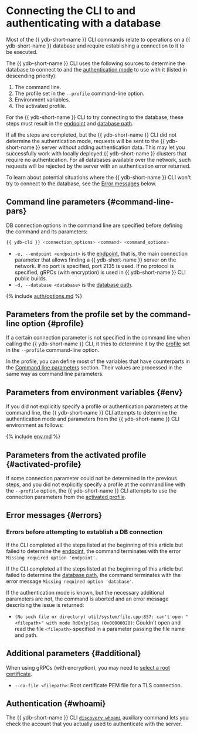 # Connecting the CLI to and authenticating with a database

<!-- markdownlint-disable blanks-around-fences -->

Most of the {{ ydb-short-name }} CLI commands relate to operations on a {{ ydb-short-name }} database and require establishing a connection to it to be executed.

The {{ ydb-short-name }} CLI uses the following sources to determine the database to connect to and the [authentication mode](../../../security/authentication.md) to use with it (listed in descending priority):

1. The command line.
2. The profile set in the `--profile` command-line option.
3. Environment variables.
4. The activated profile.

For the {{ ydb-short-name }} CLI to try connecting to the database, these steps must result in the [endpoint](../../../concepts/connect.md#endpoint) and [database path](../../../concepts/connect.md#database).

If all the steps are completed, but the {{ ydb-short-name }} CLI did not determine the authentication mode, requests will be sent to the {{ ydb-short-name }} server without adding authentication data. This may let you successfully work with locally deployed {{ ydb-short-name }} clusters that require no authentication. For all databases available over the network, such requests will be rejected by the server with an authentication error returned.

To learn about potential situations where the {{ ydb-short-name }} CLI won't try to connect to the database, see the [Error messages](#errors) below.

## Command line parameters {#command-line-pars}

DB connection options in the command line are specified before defining the command and its parameters:

```bash
{{ ydb-cli }} <connection_options> <command> <command_options>
```

- `-e, --endpoint <endpoint>` is the [endpoint](../../../concepts/connect.md#endpoint), that is, the main connection parameter that allows finding a {{ ydb-short-name }} server on the network. If no port is specified, port 2135 is used. If no protocol is specified, gRPCs (with encryption) is used in {{ ydb-short-name }} CLI public builds.
- `-d, --database <database>` is the [database path](../../../concepts/connect.md#database).

{% include [auth/options.md](auth/options.md) %}

## Parameters from the profile set by the command-line option {#profile}

If a certain connection parameter is not specified in the command line when calling the {{ ydb-short-name }} CLI, it tries to determine it by the [profile](../profile/index.md) set in the `--profile` command-line option.

In the profile, you can define most of the variables that have counterparts in the [Command line parameters](#command-line-pars) section. Their values are processed in the same way as command line parameters.

## Parameters from environment variables {#env}

If you did not explicitly specify a profile or authentication parameters at the command line, the {{ ydb-short-name }} CLI attempts to determine the authentication mode and parameters from the {{ ydb-short-name }} CLI environment as follows:

{% include [env.md](auth/env.md) %}

## Parameters from the activated profile {#activated-profile}

If some connection parameter could not be determined in the previous steps, and you did not explicitly specify a profile at the command line with the `--profile` option, the {{ ydb-short-name }} CLI attempts to use the connection parameters from the [activated profile](../profile/activate.md).

## Error messages {#errors}

### Errors before attempting to establish a DB connection

If the CLI completed all the steps listed at the beginning of this article but failed to determine the [endpoint](../../../concepts/connect.md#endpoint), the command terminates with the error `Missing required option 'endpoint'`.

If the CLI completed all the steps listed at the beginning of this article but failed to determine the [database path](../../../concepts/connect.md#database), the command terminates with the error message `Missing required option 'database'`.

If the authentication mode is known, but the necessary additional parameters are not, the command is aborted and an error message describing the issue is returned:

- `(No such file or directory) util/system/file.cpp:857: can't open "<filepath>" with mode RdOnly|Seq (0x00000028)`: Couldn't open and read the file `<filepath>` specified in a parameter passing the file name and path.

## Additional parameters {#additional}

When using gRPCs (with encryption), you may need to [select a root certificate](../../../concepts/connect.md#tls-cert).

- `--ca-file <filepath>`: Root certificate PEM file for a TLS connection.

## Authentication {#whoami}

The {{ ydb-short-name }} CLI [`discovery whoami`](../commands/discovery-whoami.md) auxiliary command lets you check the account that you actually used to authenticate with the server.

